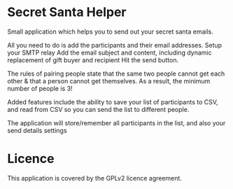Secret Santa Helper
=================

Small application which helps you to send out your secret santa emails.

All you need to do is add the participants and their email addresses.
Setup your SMTP relay
Add the email subject and content, including dynamic replacement of gift buyer and recipient
Hit the send button.

The rules of pairing people state that the same two people cannot get each other & that a person cannot get themselves.
As a result, the minimum number of people is 3!

Added features include the ability to save your list of participants to CSV, and read from CSV so you can send the list to different people.

The application will store/remember all participants in the list, and also your send details settings

Licence
=================

This application is covered by the GPLv2 licence agreement.
